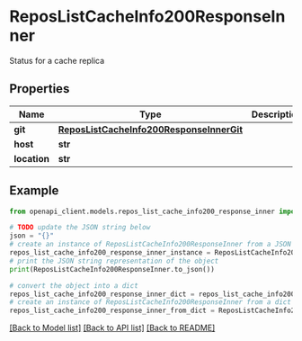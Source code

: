# ReposListCacheInfo200ResponseInner

Status for a cache replica

## Properties

Name | Type | Description | Notes
------------ | ------------- | ------------- | -------------
**git** | [**ReposListCacheInfo200ResponseInnerGit**](ReposListCacheInfo200ResponseInnerGit.md) |  | 
**host** | **str** |  | 
**location** | **str** |  | 

## Example

```python
from openapi_client.models.repos_list_cache_info200_response_inner import ReposListCacheInfo200ResponseInner

# TODO update the JSON string below
json = "{}"
# create an instance of ReposListCacheInfo200ResponseInner from a JSON string
repos_list_cache_info200_response_inner_instance = ReposListCacheInfo200ResponseInner.from_json(json)
# print the JSON string representation of the object
print(ReposListCacheInfo200ResponseInner.to_json())

# convert the object into a dict
repos_list_cache_info200_response_inner_dict = repos_list_cache_info200_response_inner_instance.to_dict()
# create an instance of ReposListCacheInfo200ResponseInner from a dict
repos_list_cache_info200_response_inner_from_dict = ReposListCacheInfo200ResponseInner.from_dict(repos_list_cache_info200_response_inner_dict)
```
[[Back to Model list]](../README.md#documentation-for-models) [[Back to API list]](../README.md#documentation-for-api-endpoints) [[Back to README]](../README.md)



